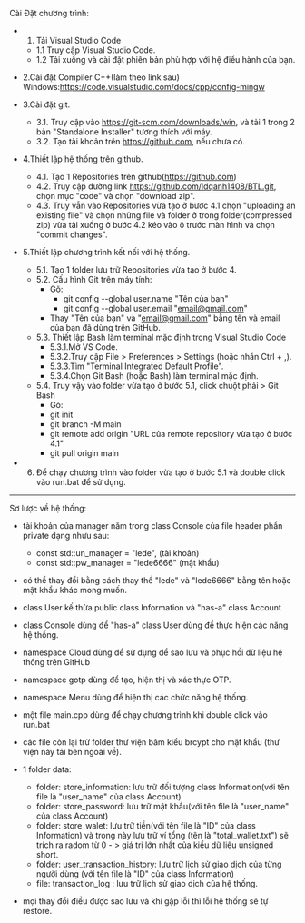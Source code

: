 Cài Đặt chương trình:

- 1. Tải Visual Studio Code
  - 1.1 Truy cập Visual Studio Code.
  - 1.2 Tải xuống và cài đặt phiên bản phù hợp với hệ điều hành của bạn.

- 2.Cài đặt Compiler C++(làm theo link sau) Windows:https://code.visualstudio.com/docs/cpp/config-mingw

- 3.Cài đặt git.
  - 3.1. Truy cập vào https://git-scm.com/downloads/win, và tải 1 trong 2 bản "Standalone Installer" tương thích với máy.
  - 3.2. Tạo tài khoản trên https://github.com, nếu chưa có.

- 4.Thiết lập hệ thống trên github.
  - 4.1. Tạo 1 Repositories trên github(https://github.com)
  - 4.2. Truy cập đường link https://github.com/ldqanh1408/BTL.git, chọn mục "code" và chọn "download zip".
  - 4.3. Truy vẫn vào Repositories vừa tạo ở bước 4.1 chọn "uploading an existing file" và chọn những file và folder ở trong folder(compressed zip) vừa tải xuống ở bước 4.2 kéo vào ô trước màn hình và chọn "commit changes".

- 5.Thiết lập chương trình kết nối với hệ thống.
  - 5.1. Tạo 1 folder lưu trữ Repositories vừa tạo ở bước 4.
  - 5.2. Cấu hình Git trên máy tính:
    - Gõ:
      - git config --global user.name "Tên của bạn"
      - git config --global user.email "email@gmail.com"
    - Thay "Tên của bạn" và "email@gmail.com" bằng tên và email của bạn đã dùng trên GitHub.
  - 5.3. Thiết lập Bash làm terminal mặc định trong Visual Studio Code
      - 5.3.1.Mở VS Code.
      - 5.3.2.Truy cập File > Preferences > Settings (hoặc nhấn Ctrl + ,).  
      - 5.3.3.Tìm "Terminal Integrated Default Profile".
      - 5.3.4.Chọn Git Bash (hoặc Bash) làm terminal mặc định.
   - 5.4. Truy vậy vào folder vừa tạo ở bước 5.1, click chuột phải > Git Bash
      - Gõ:
       - git init
       - git branch -M main
       - git remote add origin "URL của remote repository vừa tạo ở bước 4.1"
       - git pull origin main

- 6. Để chạy chương trình vào folder vừa tạo ở bước 5.1 và double click vào run.bat để sử dụng.

-----------------------------------------------------------------------------------------------------------------------------------------------------------

Sơ lược về hệ thống:
- tài khoản của manager năm trong class Console của file header phần private dạng nhưu sau:
	- const std::un_manager = "lede", (tài khoản)
	- const std::pw_manager = "lede6666" (mật khẩu)
- có thể thay đổi bằng cách thay thế "lede" và "lede6666" bằng tên hoặc mật khẩu khác mong muốn.

- class User kế thừa public class Information và "has-a" class Account
- class Console dùng để "has-a" class User dùng để thực hiện các năng hệ thống.
- namespace Cloud dùng để sử dụng để sao lưu và phục hồi dữ liệu hệ thống trên GitHub
- namespace gotp dùng để tạo, hiện thị và xác thực OTP.
- namespace Menu dùng để hiện thị các chức năng hệ thống.
- một file main.cpp dùng để chạy chương trình khi double click vào run.bat
- các file còn lại trừ folder thư viện băm kiểu brcypt cho mật khẩu (thư viện này tải bên ngoài về).
- 1 folder data:
	- folder: store_information: lưu trữ đối tượng class Information(với tên file là "user_name" của class Account)
	- folder: store_password: lưu trữ mật khẩu(với tên file là "user_name" của class Account)
	- folder: store_walet: lưu trữ tiền(với tên file là "ID" của class Information) và trong này lưu trữ ví tổng (tên là "total_wallet.txt") sẽ trích ra radom từ 0 - > giá trị lớn nhất 	của kiểu dữ liệu unsigned short.
	- folder: user_transaction_history: lưu trữ lịch sử giao dịch của từng người dùng (với tên file là "ID" của class Information)
	- file: transaction_log : lưu trữ lịch sử giao dịch của hệ thống.
- mọi thay đổi điều được sao lưu và khi gặp lỗi thì lỗi hệ thống sẽ tự restore.



  

